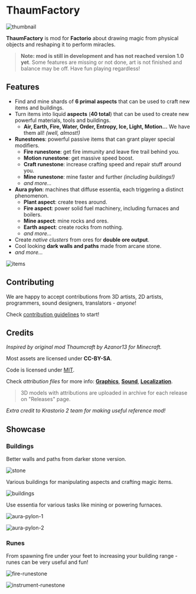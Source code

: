 # ThaumFactory

![thumbnail](./thumbnail.png)

**ThaumFactory** is mod for **Factorio** about drawing magic from physical objects and reshaping it to perform miracles.

> **Note: mod is still in development and has not reached version 1.0 yet**. Some features are missing or not done, art is not finished and balance may be off. Have fun playing regardless!

## Features

- Find and mine shards of **6 primal aspects** that can be used to craft new items and buildings.
- Turn items into liquid **aspects** (**40 total**) that can be used to create new powerful materials, tools and buildings.
  - **Air, Earth, Fire, Water, Order, Entropy, Ice, Light, Motion...** We have them all! *(well, almost!)*
- **Runestones**: powerful passive items that can grant player special modifiers.
  - **Fire runestone**: get fire immunity and leave fire trail behind you.
  - **Motion runestone**: get massive speed boost.
  - **Craft runestone**: increase crafting speed and repair stuff around you.
  - **Mine runestone**: mine faster and further *(including buildings!)*
  - *and more...*
- **Aura pylon**: machines that diffuse essentia, each triggering a distinct phenomenon.
  - **Plant aspect**: create trees around.
  - **Fire aspect**: power solid fuel machinery, including furnaces and boilers.
  - **Mine aspect**: mine rocks and ores.
  - **Earth aspect**: create rocks from nothing.
  - *and more...*
- Create *native clusters* from ores for **double ore output**.
- Cool looking **dark walls and paths** made from arcane stone.
- *and more...*

![items](gallery/items.jpg)

## Contributing

We are happy to accept contributions from 3D artists, 2D artists, programmers, sound designers, translators - *anyone*!

Check [contribution guidelines](./CONTRIBUTING.md) to start!

## Credits

*Inspired by original mod Thaumcraft by Azanor13 for Minecraft.*

Most assets are licensed under **CC-BY-SA**.

Code is licensed under [MIT](./LICENSE).

Check *attribution files* for more info: [**Graphics**](./graphics/attributions.md), [**Sound**](./sounds/attributions.md), [**Localization**](./locale/attributions.md).

>3D models with attributions are uploaded in archive for each release on "Releases" page.

*Extra credit to Krastorio 2 team for making useful reference mod!*

## Showcase

### Buildings

Better walls and paths from darker stone version.

![stone](gallery/stone.jpg)

Various buildings for manipulating aspects and crafting magic items.

![buildings](gallery/buildings.jpg)

Use essentia for various tasks like mining or powering furnaces.

![aura-pylon-1](gallery/aura-pylon-1.jpg)

![aura-pylon-2](gallery/aura-pylon-2.jpg)

### Runes

From spawning fire under your feet to increasing your building range - runes can be very useful and fun!

![fire-runestone](gallery/fire-runestone.jpg)

![instrument-runestone](gallery/instrument-runestone.jpg)
